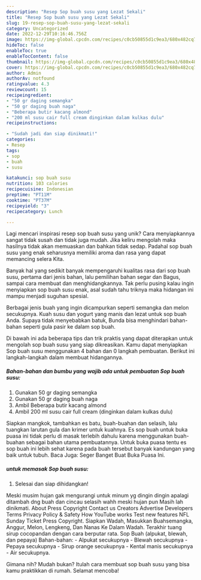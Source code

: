 ```yaml
---
description: "Resep Sop buah susu yang Lezat Sekali"
title: "Resep Sop buah susu yang Lezat Sekali"
slug: 19-resep-sop-buah-susu-yang-lezat-sekali
category: Uncategorized
date: 2022-12-29T10:16:46.756Z
image: https://img-global.cpcdn.com/recipes/c0cb50855d1c9ea3/680x482cq70/sop-buah-susu-foto-resep-utama.jpg
hideToc: false
enableToc: true
enableTocContent: false
thumbnail: https://img-global.cpcdn.com/recipes/c0cb50855d1c9ea3/680x482cq70/sop-buah-susu-foto-resep-utama.jpg
cover: https://img-global.cpcdn.com/recipes/c0cb50855d1c9ea3/680x482cq70/sop-buah-susu-foto-resep-utama.jpg
author: Admin
authorAv: notfound
ratingvalue: 4.3
reviewcount: 15
recipeingredient:
- "50 gr daging semangka"
- "50 gr daging buah naga"
- "Beberapa butir kacang almond"
- "200 ml susu cair full cream dinginkan dalam kulkas dulu"
recipeinstructions:

- "Sudah jadi dan siap dinikmati!"
categories:
- Resep
tags:
- sop
- buah
- susu

katakunci: sop buah susu 
nutrition: 103 calories
recipecuisine: Indonesian
preptime: "PT11M"
cooktime: "PT37M"
recipeyield: "3"
recipecategory: Lunch

---
```





Lagi mencari inspirasi resep sop buah susu yang unik? Cara menyiapkannya sangat tidak susah dan tidak juga mudah. Jika keliru mengolah maka hasilnya tidak akan memuaskan dan bahkan tidak sedap. Padahal sop buah susu yang enak seharusnya memiliki aroma dan rasa yang dapat memancing selera Kita.





Banyak hal yang sedikit banyak mempengaruhi kualitas rasa dari sop buah susu, pertama dari jenis bahan, lalu pemilihan bahan segar dan Bagus, sampai cara membuat dan menghidangkannya. Tak perlu pusing kalau ingin menyiapkan sop buah susu enak,      asal sudah tahu triknya maka hidangan ini mampu menjadi suguhan spesial.














Berbagai jenis buah yang ingin dicampurkan seperti semangka dan melon secukupnya. Kuah susu dan yogurt yang manis dan lezat untuk sop buah Anda. Supaya tidak menyebabkan batuk, Bunda bisa menghindari bahan-bahan seperti gula pasir ke dalam sop buah.






Di bawah ini ada beberapa tips dan trik praktis yang dapat diterapkan untuk mengolah sop buah susu yang siap dikreasikan. Kamu dapat menyiapkan Sop buah susu menggunakan 4 bahan dan 0 langkah pembuatan. Berikut ini langkah-langkah dalam membuat hidangannya.

<!--inarticleads1-->

##### Bahan-bahan dan bumbu yang wajib ada untuk pembuatan Sop buah susu:

1. Gunakan 50 gr daging semangka
1. Gunakan 50 gr daging buah naga
1. Ambil Beberapa butir kacang almond
1. Ambil 200 ml susu cair full cream (dinginkan dalam kulkas dulu)


Siapkan mangkok, tambahkan es batu, buah-buahan dan selasih, lalu tuangkan larutan gula dan krimer untuk kuahnya. Es sop buah untuk buka puasa ini tidak perlu di masak terlebih dahulu karena menggunakan buah-buahan sebagai bahan utama pembuatannya. Untuk buka puasa tentu es sop buah ini lebih sehat karena pada buah tersebut banyak kandungan yang baik untuk tubuh. Baca Juga: Seger Banget Buat Buka Puasa Ini. 

<!--inarticleads2-->

#####  untuk memasak Sop buah susu:


1. Selesai dan siap dihidangkan!

Meski musim hujan gak mengurangi untuk minum yg dingin dingin apalagi ditambah dng buah dan cincau selasih wahh meski hujan pun Masih lah dinikmati. About Press Copyright Contact us Creators Advertise Developers Terms Privacy Policy &amp; Safety How YouTube works Test new features NFL Sunday Ticket Press Copyright. Siapkan Wadah, Masukkan Buahsemangka, Anggur, Melon, Lengkeng, Dan Nanas Ke Dalam Wadah. Terakhir tuang sirup cocopandan dengan cara berputar rata. Sop Buah (alpukat, blewah, dan pepaya) Bahan-bahan: - Alpukat secukupnya - Blewah secukupnya - Pepaya secukupnya - Sirup orange secukupnya - Kental manis secukupnya - Air secukupnya. 

Gimana nih? Mudah bukan? Itulah cara membuat sop buah susu yang bisa kamu praktikkan di rumah. Selamat mencoba!
